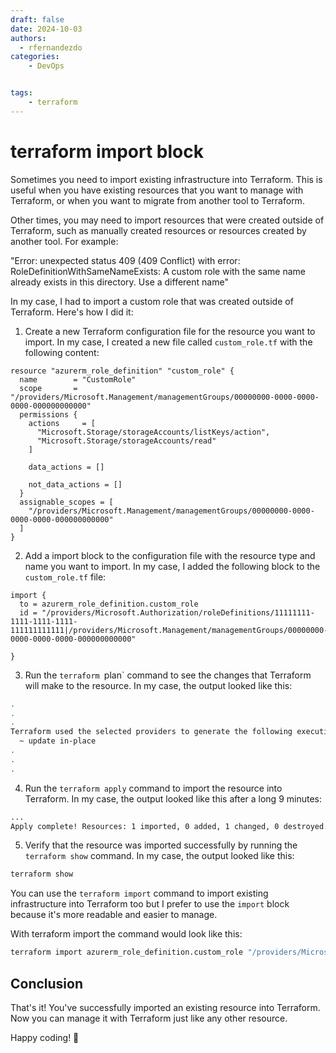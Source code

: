 ```yaml
---
draft: false
date: 2024-10-03
authors:
  - rfernandezdo
categories:
    - DevOps


tags:
    - terraform
---
```


# terraform import block

Sometimes you need to import existing infrastructure into Terraform. This is useful when you have existing resources that you want to manage with Terraform, or when you want to migrate from another tool to Terraform.

Other times, you may need to import resources that were created outside of Terraform, such as manually created resources or resources created by another tool. For example: 

"Error: unexpected status 409 (409 Conflict) with error: RoleDefinitionWithSameNameExists: A custom role with the same name already exists in this directory. Use a different name"


In my case, I had to import a custom role that was created outside of Terraform. Here's how I did it:

1. Create a new Terraform configuration file for the resource you want to import. In my case, I created a new file called `custom_role.tf` with the following content:

```hcl
resource "azurerm_role_definition" "custom_role" {
  name        = "CustomRole"
  scope       = "/providers/Microsoft.Management/managementGroups/00000000-0000-0000-0000-000000000000"
  permissions {
    actions     = [
      "Microsoft.Storage/storageAccounts/listKeys/action",
      "Microsoft.Storage/storageAccounts/read"
    ]
    
    data_actions = []

    not_data_actions = []
  }
  assignable_scopes = [
    "/providers/Microsoft.Management/managementGroups/00000000-0000-0000-0000-000000000000"
  ]
}
```

2. Add a import block to the configuration file with the resource type and name you want to import. In my case, I added the following block to the `custom_role.tf` file:

```hcl
import {
  to = azurerm_role_definition.custom_role
  id = "/providers/Microsoft.Authorization/roleDefinitions/11111111-1111-1111-1111-111111111111|/providers/Microsoft.Management/managementGroups/00000000-0000-0000-0000-000000000000"
  
}
```


3. Run the `terraform `plan` command to see the changes that Terraform will make to the resource. In my case, the output looked like this:

```bash
.
.
.
Terraform used the selected providers to generate the following execution plan. Resource actions are indicated with the following symbols:
  ~ update in-place
.
.
.
```

4. Run the `terraform apply` command to import the resource into Terraform. In my case, the output looked like this after a long 9 minutes:

```bash
...
Apply complete! Resources: 1 imported, 0 added, 1 changed, 0 destroyed.
```

5. Verify that the resource was imported successfully by running the `terraform show` command. In my case, the output looked like this:

```bash
terraform show
```


You can use the `terraform import` command to import existing infrastructure into Terraform too but I prefer to use the `import` block because it's more readable and easier to manage.

With terraform import the command would look like this:

```bash
terraform import azurerm_role_definition.custom_role "/providers/Microsoft.Authorization/roleDefinitions/11111111-1111-1111-1111-111111111111|/providers/Microsoft.Management/managementGroups/00000000-0000-0000-0000-000000000000"
```


## Conclusion

That's it! You've successfully imported an existing resource into Terraform. Now you can manage it with Terraform just like any other resource.

Happy coding! 🚀




